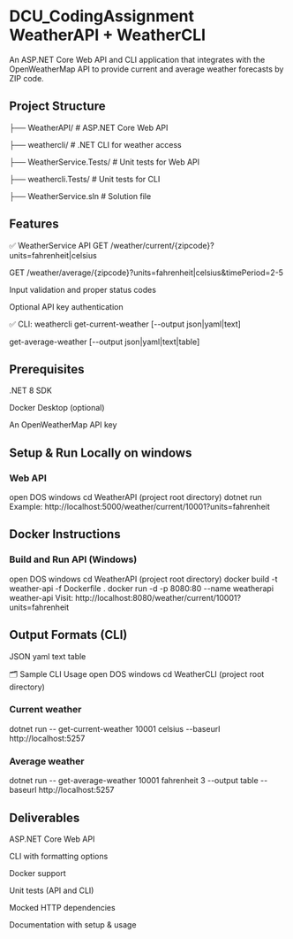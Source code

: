 # DCU_CodingAssignment WeatherAPI + WeatherCLI
An ASP.NET Core Web API and CLI application that integrates with the OpenWeatherMap API to provide current and average weather forecasts by ZIP code.

## Project Structure

├── WeatherAPI/        # ASP.NET Core Web API

├── weathercli/            # .NET CLI for weather access

├── WeatherService.Tests/  # Unit tests for Web API

├── weathercli.Tests/      # Unit tests for CLI

├── WeatherService.sln     # Solution file

## Features
✅ WeatherService API
GET /weather/current/{zipcode}?units=fahrenheit|celsius

GET /weather/average/{zipcode}?units=fahrenheit|celsius&timePeriod=2-5

Input validation and proper status codes

Optional API key authentication

✅ CLI: weathercli
get-current-weather <zipcode> <units> [--output json|yaml|text]

get-average-weather <zipcode> <units> <days> [--output json|yaml|text|table]


## Prerequisites
.NET 8 SDK

Docker Desktop (optional)

An OpenWeatherMap API key

## Setup & Run Locally on windows
### Web API
open DOS windows
cd WeatherAPI (project root directory)
dotnet run
Example:
http://localhost:5000/weather/current/10001?units=fahrenheit


## Docker Instructions
### Build and Run API (Windows)
open DOS windows
cd WeatherAPI (project root directory)
docker build -t weather-api -f Dockerfile .
docker run -d -p 8080:80 --name weatherapi weather-api
Visit: http://localhost:8080/weather/current/10001?units=fahrenheit



## Output Formats (CLI)
JSON
yaml
text
table

🗂 Sample CLI Usage
open DOS windows
cd WeatherCLI (project root directory)

### Current weather
dotnet run -- get-current-weather 10001 celsius --baseurl http://localhost:5257

### Average weather
dotnet run -- get-average-weather 10001 fahrenheit 3 --output table --baseurl http://localhost:5257


## Deliverables
 ASP.NET Core Web API

 CLI with formatting options

 Docker support

 Unit tests (API and CLI)

 Mocked HTTP dependencies

 Documentation with setup & usage



